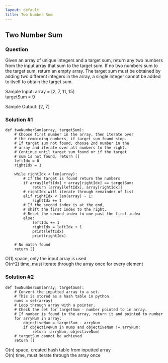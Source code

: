 ```yaml
---
layout: default
title: Two Number Sum
---
```


## Two Number Sum

### Question
Given an array of unique integers and a target sum, return any two numbers from the input array that sum to the target sum.  If no two numbers sum to the target sum, return an empty array.  The target sum must be obtained by adding two different integers in the array, a single integer cannot be added to itself to obtain the target sum.

Sample Input:
array = [2, 7, 11, 15]\
targetSum = 9

Sample Output: [2, 7]

### Solution #1
```
def twoNumberSum(array, targetSum):
    # Choose first number in the array, then iterate over
    # the remaining numbers, if target sum found stop.
    # If target sum not found, choose 2nd number in the
    # array and iterate over all numbers to the right.
    # Continue until target sum found or if the target
    # sum is not found, return []
    leftIdx = 0
    rightIdx = 1

    while rightIdx < len(array):
        # If the target is found return the numbers
        if array[leftIdx] + array[rightIdx] == targetSum:
            return [array[leftIdx], array[rightIdx]]
        # rightIdx will iterate through remainder of list
        elif rightIdx < len(array) - 1:
            rightIdx += 1
        # If the second index is at the end,
        # shift the first index to the right.
        # Reset the second index to one past the first index
        else:
            leftIdx += 1
            rightIdx = leftIdx + 1
            print(leftIdx)
            print(rightIdx)

    # No match found
    return []

```
O(1) space, only the input array is used\
O(n^2) time, must iterate through the array once for every element

### Solution #2
```
def twoNumberSum(array, targetSum):
    # Convert the inputted array to a set.
    # This is stored as a hash table in python.
    nums = set(array)
    # Loop through array with a pointer.
    # Check the set for targetSum - number pointed to in array.
    # If number is found in the array, return it and pointed to number
    for arryNum in array:
        objectiveNum = targetSum - arryNum
        if objectiveNum in nums and objectiveNum != arryNum:
            return [arryNum, objectiveNum]
    # targetSum cannot be achieved
    return []
```
O(n) space, created hash table from inputted array\
O(n) time, must iterate through the array once



